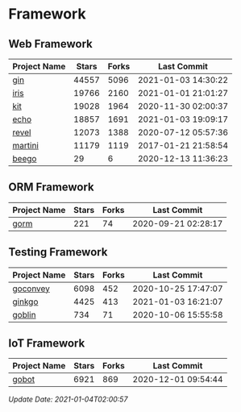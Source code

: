 # Framework

## Web Framework
| Project Name | Stars | Forks | Last Commit |
| ------------ | ----- | ----- | ----------- |
| [gin](https://github.com/gin-gonic/gin) | 44557 | 5096 | 2021-01-03 14:30:22 |
| [iris](https://github.com/kataras/iris) | 19766 | 2160 | 2021-01-01 21:01:27 |
| [kit](https://github.com/go-kit/kit) | 19028 | 1964 | 2020-11-30 02:00:37 |
| [echo](https://github.com/labstack/echo) | 18857 | 1691 | 2021-01-03 19:09:17 |
| [revel](https://github.com/revel/revel) | 12073 | 1388 | 2020-07-12 05:57:36 |
| [martini](https://github.com/go-martini/martini) | 11179 | 1119 | 2017-01-21 21:58:54 |
| [beego](https://github.com/astaxie/beego) | 29 | 6 | 2020-12-13 11:36:23 |

## ORM Framework
| Project Name | Stars | Forks | Last Commit |
| ------------ | ----- | ----- | ----------- |
| [gorm](https://github.com/jinzhu/gorm) | 221 | 74 | 2020-09-21 02:28:17 |

## Testing Framework
| Project Name | Stars | Forks | Last Commit |
| ------------ | ----- | ----- | ----------- |
| [goconvey](https://github.com/smartystreets/goconvey) | 6098 | 452 | 2020-10-25 17:47:07 |
| [ginkgo](https://github.com/onsi/ginkgo) | 4425 | 413 | 2021-01-03 16:21:07 |
| [goblin](https://github.com/franela/goblin) | 734 | 71 | 2020-10-06 15:55:58 |

## IoT Framework
| Project Name | Stars | Forks | Last Commit |
| ------------ | ----- | ----- | ----------- |
| [gobot](https://github.com/hybridgroup/gobot) | 6921 | 869 | 2020-12-01 09:54:44 |

*Update Date: 2021-01-04T02:00:57*
